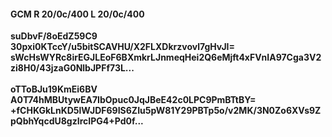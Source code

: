 #### GCM R 20/0c/400 L 20/0c/400
**suDbvF/8oEdZ59C9**<br/>**30pxi0KTccY/u5bitSCAVHU/X2FLXDkrzvovl7gHvJI=**<br/>**sWcHsWYRc8irEGJLEoF6BXmkrLJnmeqHei2Q6eMjft4xFVnIA97Cga3V2zi8H0/43jzaG0NlbJPFf73L...**<br/><br/>
**oTToBJu19KmEi6BV**<br/>**A0T74hMBUtywEA7IbOpuc0JqJBeE42c0LPC9PmBTtBY=**<br/>**+fCHKGkLnKD5lWJDF69IS6ZIu5pW81Y29PBTp5o/v2MK/3N0Zo6XVs9ZpQbhYqcdU8gzIrcIPG4+Pd0f...**